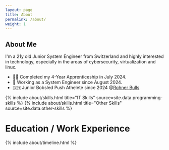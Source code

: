 ```yaml
---
layout: page
title: About
permalink: /about/
weight: 1
---
```


## **About Me**
I'm a 21y old Junior System Engineer from Switzerland and highly interested in technology, especially in the areas of cybersecurity, virtualization and linux.
- :student: Completed my 4-Year Apprenticeship in July 2024.
- :penguin: Working as a System Engineer since August 2024.
- :switzerland: Junior Bobsled Push Athelete since 2024 @[Rohner Bulls](https://rohnerbulls.ch/team)

<div class="row">
{% include about/skills.html title="IT Skills" source=site.data.programming-skills %}
{% include about/skills.html title="Other Skills" source=site.data.other-skills %}
</div>

# **Education / Work Experience**
<div class="row">
{% include about/timeline.html %}
</div>
